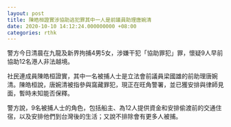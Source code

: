 ```yaml
---
layout: post
title: 陳皓桓證實涉協助逃犯罪其中一人是前議員助理唐婉清
date: 2020-10-10 14:12:24.000000000 +08:00
categories: rthk
---
```


警方今日清晨在九龍及新界拘捕4男5女，涉嫌干犯「協助罪犯」罪，懷疑9人早前協助12名港人非法越境。

社民連成員陳皓桓證實，其中一名被捕人士是立法會前議員梁國雄的前助理唐婉清。陳皓桓說，唐婉清被指參與窩藏罪犯，現正在旺角警署，並已獲安排與律師見面，暫時未知能否保釋。

警方說，9名被捕人士的角色，包括船主、為12人提供資金和安排偷渡前的交通住宿，以及安排他們到台灣後的生活；又說不排除會有更多人被捕。
